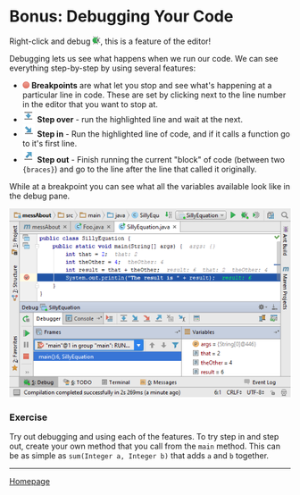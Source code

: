 # Bonus: Debugging Your Code

Right-click and debug ![debug](../assets/intellij/debug.png), this is a feature of the editor!

Debugging lets us see what happens when we run our code.
We can see everything step-by-step by using several features:
* ![breakpoint](../assets/intellij/db_set_breakpoint.png) **Breakpoints** are what let you stop and see what's happening at a particular line in code.
These are set by clicking next to the line number in the editor that you want to stop at.
* ![step over](../assets/intellij/frames_step_over.png) **Step over** - run the highlighted line and wait at the next.
* ![step in](../assets/intellij/frames_step_into.png) **Step in** - Run the highlighted line of code, and if it calls a function go to it's first line.
* ![step out](../assets/intellij/frames_step_out.png) **Step out** - Finish running the current "block" of code (between two `{braces}`) and go to the line after the line that called it originally.

While at a breakpoint you can see what all the variables available look like in the debug pane.

![debugging example](../assets/intellij/debugging.png)


### Exercise
Try out debugging and using each of the features.
To try step in and step out, create your own method that you call from the `main` method. This can be as simple as `sum(Integer a, Integer b)` that adds `a` and `b` together.

---
[Homepage](../index.md)